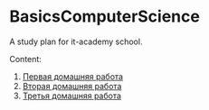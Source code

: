 # BasicsComputerScience
A study plan for it-academy school.

Content:

1. [Первая домашняя работа](./hw_first_lesson/README.md)
2. [Вторая домашняя работа](./second_lesson/hw_questions.md)
2. [Третья домашняя работа](./third_lesson/hw_practice.md)
